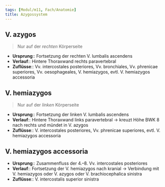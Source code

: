 ```yaml
---
tags: [Modul/m11, Fach/Anatomie]
title: Azygossystem
---
```

## V. azygos
> Nur auf der *rechten* Körperseite
- **Ursprung**:: Fortsetzung der rechten V. lumbalis ascendens
- **Verlauf**:: Hintere Thoraxwand rechts paravertebral
- **Zuflüsse**:: Vv. intercostales posteriores, Vv. bronchiales, Vv. phrenicae superiores, Vv. oesophageales, V. hemiazygos, evtl. V. hemiazygos accessoria 

## V. hemiazygos
> Nur auf der *linken* Körperseite
- **Ursprung**:: Fortsetzung der linken V. lumbalis ascendens
- **Verlauf**:: Hintere Thoraxwand links paravertebral → kreuzt Höhe BWK 8 nach rechts und mündet in V. azygos
- **Zuflüsse**:: V. intercostales posteriores, Vv. phrenicae superiores, evtl. V. hemiazygos accessoria

## V. hemiazygos accessoria
- **Ursprung**:: Zusammenfluss der 4.–8. Vv. intercostales posteriores
- **Verlauf**:: Fortsetzung der V. hemiazygos nach kranial → Verbindung mit  V. hemiazygos oder V. azygos oder V. brachiocephalica sinistra
- **Zuflüsse**:: V. intercostalis superior sinistra